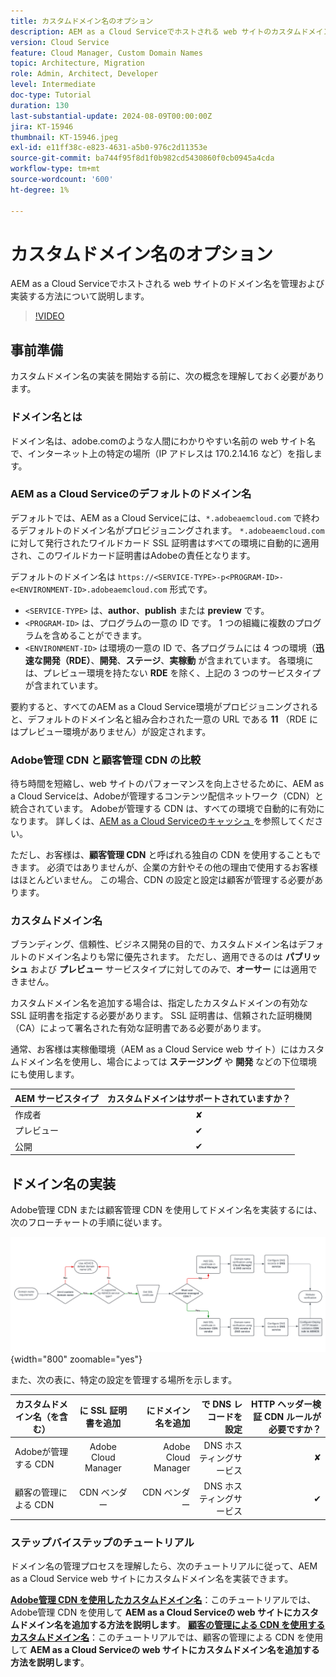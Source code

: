 ```yaml
---
title: カスタムドメイン名のオプション
description: AEM as a Cloud Serviceでホストされる web サイトのカスタムドメイン名を管理および実装する方法について説明します。
version: Cloud Service
feature: Cloud Manager, Custom Domain Names
topic: Architecture, Migration
role: Admin, Architect, Developer
level: Intermediate
doc-type: Tutorial
duration: 130
last-substantial-update: 2024-08-09T00:00:00Z
jira: KT-15946
thumbnail: KT-15946.jpeg
exl-id: e11ff38c-e823-4631-a5b0-976c2d11353e
source-git-commit: ba744f95f8d1f0b982cd5430860f0cb0945a4cda
workflow-type: tm+mt
source-wordcount: '600'
ht-degree: 1%

---
```


# カスタムドメイン名のオプション

AEM as a Cloud Serviceでホストされる web サイトのドメイン名を管理および実装する方法について説明します。

>[!VIDEO](https://video.tv.adobe.com/v/3432632?quality=12&learn=on)

## 事前準備

カスタムドメイン名の実装を開始する前に、次の概念を理解しておく必要があります。

### ドメイン名とは

ドメイン名は、adobe.comのような人間にわかりやすい名前の web サイト名で、インターネット上の特定の場所（IP アドレスは 170.2.14.16 など）を指します。

### AEM as a Cloud Serviceのデフォルトのドメイン名

デフォルトでは、AEM as a Cloud Serviceには、`*.adobeaemcloud.com` で終わるデフォルトのドメイン名がプロビジョニングされます。 `*.adobeaemcloud.com` に対して発行されたワイルドカード SSL 証明書はすべての環境に自動的に適用され、このワイルドカード証明書はAdobeの責任となります。

デフォルトのドメイン名は `https://<SERVICE-TYPE>-p<PROGRAM-ID>-e<ENVIRONMENT-ID>.adobeaemcloud.com` 形式です。

- `<SERVICE-TYPE>` は、**author**、**publish** または **preview** です。
- `<PROGRAM-ID>` は、プログラムの一意の ID です。 1 つの組織に複数のプログラムを含めることができます。
- `<ENVIRONMENT-ID>` は環境の一意の ID で、各プログラムには 4 つの環境（**迅速な開発（RDE）**、**開発**、**ステージ**、**実稼動** が含まれています。 各環境には、プレビュー環境を持たない **RDE** を除く、上記の 3 つのサービスタイプが含まれています。

要約すると、すべてのAEM as a Cloud Service環境がプロビジョニングされると、デフォルトのドメイン名と組み合わされた一意の URL である **11** （RDE にはプレビュー環境がありません）が設定されます。

### Adobe管理 CDN と顧客管理 CDN の比較

待ち時間を短縮し、web サイトのパフォーマンスを向上させるために、AEM as a Cloud Serviceは、Adobeが管理するコンテンツ配信ネットワーク（CDN）と統合されています。 Adobeが管理する CDN は、すべての環境で自動的に有効になります。 詳しくは、[AEM as a Cloud Serviceのキャッシュ ](../caching/overview.md) を参照してください。

ただし、お客様は、**顧客管理 CDN** と呼ばれる独自の CDN を使用することもできます。 必須ではありませんが、企業の方針やその他の理由で使用するお客様はほとんどいません。 この場合、CDN の設定と設定は顧客が管理する必要があります。

### カスタムドメイン名

ブランディング、信頼性、ビジネス開発の目的で、カスタムドメイン名はデフォルトのドメイン名よりも常に優先されます。 ただし、適用できるのは **パブリッシュ** および **プレビュー** サービスタイプに対してのみで、**オーサー** には適用できません。

カスタムドメイン名を追加する場合は、指定したカスタムドメインの有効な SSL 証明書を指定する必要があります。 SSL 証明書は、信頼された証明機関（CA）によって署名された有効な証明書である必要があります。

通常、お客様は実稼働環境（AEM as a Cloud Service web サイト）にはカスタムドメイン名を使用し、場合によっては **ステージング** や **開発** などの下位環境にも使用します。

| AEM サービスタイプ | カスタムドメインはサポートされていますか？ |
|---------------------|:-----------------------:|
| 作成者 | ✘ |
| プレビュー | ✔ |
| 公開 | ✔ |

## ドメイン名の実装

Adobe管理 CDN または顧客管理 CDN を使用してドメイン名を実装するには、次のフローチャートの手順に従います。

![ ドメイン名管理フローチャート ](./assets/domain-name-management-flowchart.png){width="800" zoomable="yes"}

また、次の表に、特定の設定を管理する場所を示します。

| カスタムドメイン名（を含む） | に SSL 証明書を追加 | にドメイン名を追加 | で DNS レコードを設定 | HTTP ヘッダー検証 CDN ルールが必要ですか？ |
|---------------------|:-----------------------:|-----------------------:|-----------------------:|-----------------------:|
| Adobeが管理する CDN | Adobe Cloud Manager | Adobe Cloud Manager | DNS ホスティングサービス | ✘ |
| 顧客の管理による CDN | CDN ベンダー | CDN ベンダー | DNS ホスティングサービス | ✔ |

### ステップバイステップのチュートリアル

ドメイン名の管理プロセスを理解したら、次のチュートリアルに従って、AEM as a Cloud Service web サイトにカスタムドメイン名を実装できます。

**[Adobe管理 CDN を使用したカスタムドメイン名](./custom-domain-name-with-adobe-managed-cdn.md)**：このチュートリアルでは、Adobe管理 CDN を使用して **AEM as a Cloud Serviceの web サイトにカスタムドメイン名を追加する方法を説明します**。
**[顧客の管理による CDN を使用するカスタムドメイン名](./custom-domain-names-with-customer-managed-cdn.md)**：このチュートリアルでは、顧客の管理による CDN を使用して **AEM as a Cloud Serviceの web サイトにカスタムドメイン名を追加する方法を説明します**。
